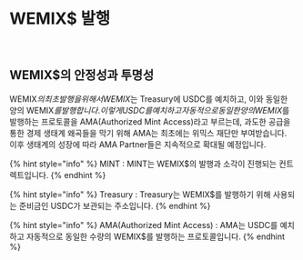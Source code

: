 # WEMIX$ 발행

<figure><img src="../../.gitbook/assets/화면캡쳐.png" alt=""><figcaption></figcaption></figure>

## WEMIX$의 안정성과 투명성

WEMIX$의 최초 발행을 위해서 WEMIX$는 Treasury에 USDC를 예치하고, 이와 동일한 양의 WEMIX$를 발행합니다. 이렇게 USDC를 예치하고 자동적으로 동일한 양의 WEMIX$를 발행하는 프로토콜을 AMA(Authorized Mint Access)라고 부르는데, 과도한 공급을 통한 경제 생태계 왜곡들을 막기 위해 AMA는 최초에는 위믹스 재단만 부여받습니다. 이후 생태계의 성장에 따라 AMA Partner들은 지속적으로 확대될 예정입니다.

{% hint style="info" %}
MINT : MINT는 WEMIX$의 발행과 소각이 진행되는 컨트렉트입니다.
{% endhint %}

{% hint style="info" %}
Treasury : Treasury는 WEMIX$를 발행하기 위해 사용되는 준비금인 USDC가 보관되는 주소입니다.
{% endhint %}

{% hint style="info" %}
AMA(Authorized Mint Access) : AMA는 USDC를 예치하고 자동적으로 동일한 수량의 WEMIX$를 발행하는 프로토콜입니다.
{% endhint %}

